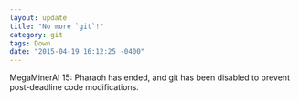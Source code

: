 ```yaml
---
layout: update
title: "No more `git`!"
category: git
tags: Down
date: "2015-04-19 16:12:25 -0400"
---
```


MegaMinerAI 15: Pharaoh has ended, and git has been disabled to prevent post-deadline code modifications.
